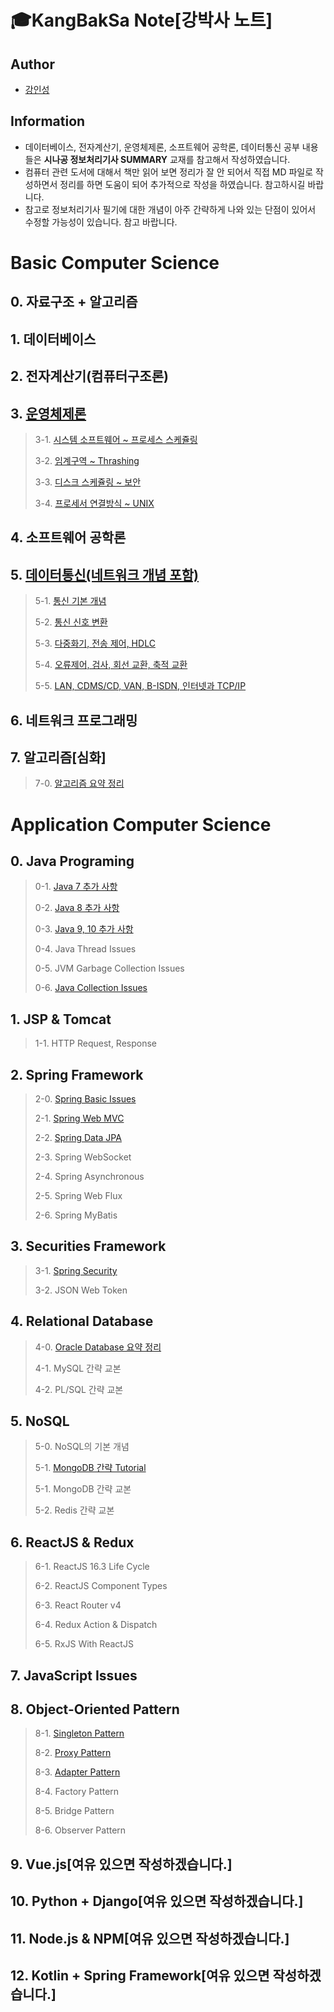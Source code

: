 # 🎓KangBakSa Note[강박사 노트] 

## Author
- [강인성](https://github.com/tails5555)

## Information
- 데이터베이스, 전자계산기, 운영체제론, 소프트웨어 공학론, 데이터통신 공부 내용들은 **시나공 정보처리기사 SUMMARY** 교재를 참고해서 작성하였습니다.
- 컴퓨터 관련 도서에 대해서 책만 읽어 보면 정리가 잘 안 되어서 직접 MD 파일로 작성하면서 정리를 하면 도움이 되어 추가적으로 작성을 하였습니다. 참고하시길 바랍니다.
- 참고로 정보처리기사 필기에 대한 개념이 아주 간략하게 나와 있는 단점이 있어서 수정할 가능성이 있습니다. 참고 바랍니다.

# Basic Computer Science
## 0. 자료구조 + 알고리즘

## 1. 데이터베이스

## 2. 전자계산기(컴퓨터구조론)

## 3. [운영체제론](https://github.com/tails5555/my_eip_study/tree/master/Computer_Science_Documents/3_OperationSystem)
> 3-1. [시스템 소프트웨어 ~ 프로세스 스케쥴링](https://github.com/tails5555/my_eip_study/blob/master/Computer_Science_Documents/3_OperationSystem/01_Operation_System_01.md)
>
> 3-2. [임계구역 ~ Thrashing](https://github.com/tails5555/my_eip_study/blob/master/Computer_Science_Documents/3_OperationSystem/02_Operation_System_02.md)
>
> 3-3. [디스크 스케쥴링 ~ 보안](https://github.com/tails5555/my_eip_study/blob/master/Computer_Science_Documents/3_OperationSystem/03_Operation_System_03.md)
>
> 3-4. [프로세서 연결방식 ~ UNIX](https://github.com/tails5555/my_eip_study/blob/master/Computer_Science_Documents/3_OperationSystem/04_Operation_System_04.md)

## 4. 소프트웨어 공학론

## 5. [데이터통신(네트워크 개념 포함)](https://github.com/tails5555/my_eip_study/tree/master/Computer_Science_Documents/5_Data_Communication)
> 5-1. [통신 기본 개념](https://github.com/tails5555/my_eip_study/blob/master/Computer_Science_Documents/5_Data_Communication/01_Data_Communication_01.md)
>
> 5-2. [통신 신호 변환](https://github.com/tails5555/my_eip_study/blob/master/Computer_Science_Documents/5_Data_Communication/02_Data_Communication_02.md)
>
> 5-3. [다중화기, 전송 제어, HDLC](https://github.com/tails5555/my_eip_study/blob/master/Computer_Science_Documents/5_Data_Communication/03_Data_Communication_03.md)
>
> 5-4. [오류제어, 검사, 회선 교환, 축적 교환](https://github.com/tails5555/my_eip_study/blob/master/Computer_Science_Documents/5_Data_Communication/04_Data_Communication_04.md)
>
> 5-5. [LAN, CDMS/CD, VAN, B-ISDN, 인터넷과 TCP/IP](https://github.com/tails5555/my_eip_study/blob/master/Computer_Science_Documents/5_Data_Communication/05_Data_Communication_05.md)
## 6. 네트워크 프로그래밍

## 7. 알고리즘[심화]
> 7-0. [알고리즘 요약 정리](https://github.com/tails5555/algorithm_point_tutorial)
>

# Application Computer Science
## 0. Java Programing
> 0-1. [Java 7 추가 사항](https://github.com/tails5555/KangBakSa_Note/blob/master/Application_Computer_Science/0_Java_Programing/01_Java7_Plus.md)
>
> 0-2. [Java 8 추가 사항](https://github.com/tails5555/KangBakSa_Note/blob/master/Application_Computer_Science/0_Java_Programing/02_Java8_Plus.md)
>
> 0-3. [Java 9, 10 추가 사항](https://github.com/tails5555/KangBakSa_Note/blob/master/Application_Computer_Science/0_Java_Programing/03_Java9_10_Plus.md)
>
> 0-4. Java Thread Issues
>
> 0-5. JVM Garbage Collection Issues
> 
> 0-6. [Java Collection Issues](https://github.com/tails5555/KangBakSa_Note/blob/master/Application_Computer_Science/0_Java_Programing/06_Java_Collection_Issues.md)
>

## 1. JSP & Tomcat
> 1-1. HTTP Request, Response

## 2. Spring Framework
> 2-0. [Spring Basic Issues](https://github.com/tails5555/KangBakSa_Note/blob/master/Application_Computer_Science/2_Spring_Framework/00_Spring_Basic_Issues.md)
>
> 2-1. [Spring Web MVC](https://github.com/tails5555/KangBakSa_Note/blob/master/Application_Computer_Science/2_Spring_Framework/01_Spring_Web_MVC.md)
>
> 2-2. [Spring Data JPA](https://github.com/tails5555/KangBakSa_Note/blob/master/Application_Computer_Science/2_Spring_Framework/02_Spring_Data_JPA.md)
>
> 2-3. Spring WebSocket
>
> 2-4. Spring Asynchronous
>
> 2-5. Spring Web Flux
>
> 2-6. Spring MyBatis

## 3. Securities Framework
> 3-1. [Spring Security](https://github.com/tails5555/KangBakSa_Note/blob/master/Application_Computer_Science/3_Securities_Framework/01_Spring_Security.md)
> 
> 3-2. JSON Web Token

## 4. Relational Database
> 4-0. [Oracle Database 요약 정리](https://github.com/tails5555/oracle_database_study_note)
>
> 4-1. MySQL 간략 교본
>
> 4-2. PL/SQL 간략 교본
>
## 5. NoSQL
> 5-0. NoSQL의 기본 개념
>
> 5-1. [MongoDB 간략 Tutorial](https://github.com/tails5555/mongoDB_tutorial)
>
> 5-1. MongoDB 간략 교본
>
> 5-2. Redis 간략 교본
>

## 6. ReactJS & Redux
> 6-1. ReactJS 16.3 Life Cycle
>
> 6-2. ReactJS Component Types
>
> 6-3. React Router v4
>
> 6-4. Redux Action & Dispatch
>
> 6-5. RxJS With ReactJS
>

## 7. JavaScript Issues
>

## 8. Object-Oriented Pattern
> 8-1. [Singleton Pattern](https://github.com/tails5555/KangBakSa_Note/blob/master/Application_Computer_Science/8_Object_Oriented_Pattern/01_Singleton_Pattern.md)
>
> 8-2. [Proxy Pattern](https://github.com/tails5555/KangBakSa_Note/blob/master/Application_Computer_Science/8_Object_Oriented_Pattern/02_Proxy_Pattern.md)
>
> 8-3. [Adapter Pattern](https://github.com/tails5555/KangBakSa_Note/blob/master/Application_Computer_Science/8_Object_Oriented_Pattern/03_Adapter_Pattern.md)
>
> 8-4. Factory Pattern
>
> 8-5. Bridge Pattern
>
> 8-6. Observer Pattern

## 9. Vue.js[여유 있으면 작성하겠습니다.]
## 10. Python + Django[여유 있으면 작성하겠습니다.]
## 11. Node.js & NPM[여유 있으면 작성하겠습니다.]
## 12. Kotlin + Spring Framework[여유 있으면 작성하겠습니다.]